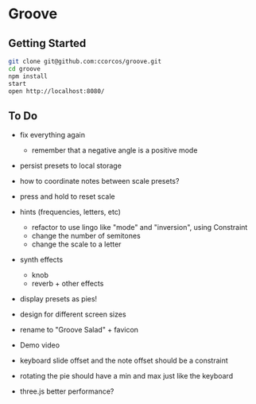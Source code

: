 # Groove

## Getting Started

```sh
git clone git@github.com:ccorcos/groove.git
cd groove
npm install
start
open http://localhost:8080/
```

## To Do

- fix everything again
  - remember that a negative angle is a positive mode

- persist presets to local storage
- how to coordinate notes between scale presets?
- press and hold to reset scale
- hints (frequencies, letters, etc)
  - refactor to use lingo like "mode" and "inversion", using Constraint
  - change the number of semitones
  - change the scale to a letter
- synth effects
  - knob
  - reverb + other effects
- display presets as pies!

- design for different screen sizes

- rename to "Groove Salad" + favicon
- Demo video
- keyboard slide offset and the note offset should be a constraint
- rotating the pie should have a min and max just like the keyboard

- three.js better performance?
